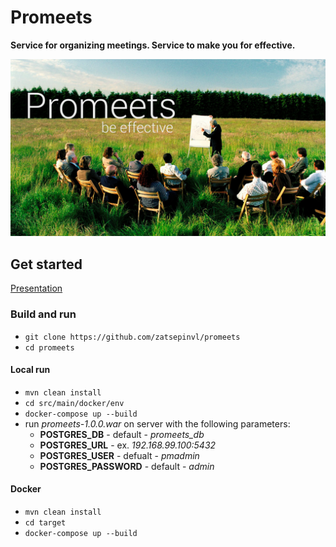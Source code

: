 # Promeets

**Service for organizing meetings. Service to make you for effective.**

![Promeets image](architecture/general/promeets_main.png)

## Get started

[Presentation](architecture/general/Promeets_presentation_1.pptx)

### Build and run

* `git clone https://github.com/zatsepinvl/promeets`
* `cd promeets`

#### Local run

* `mvn clean install`
* `cd src/main/docker/env`
* `docker-compose up --build`
* run *promeets-1.0.0.war* on server with the following parameters:
    * **POSTGRES_DB** - default - *promeets_db*
    * **POSTGRES_URL** - ex. *192.168.99.100:5432*
    * **POSTGRES_USER** - defualt - *pmadmin*
    * **POSTGRES_PASSWORD** - default - *admin*
    
#### Docker
* `mvn clean install`
* `cd target`
* `docker-compose up --build`